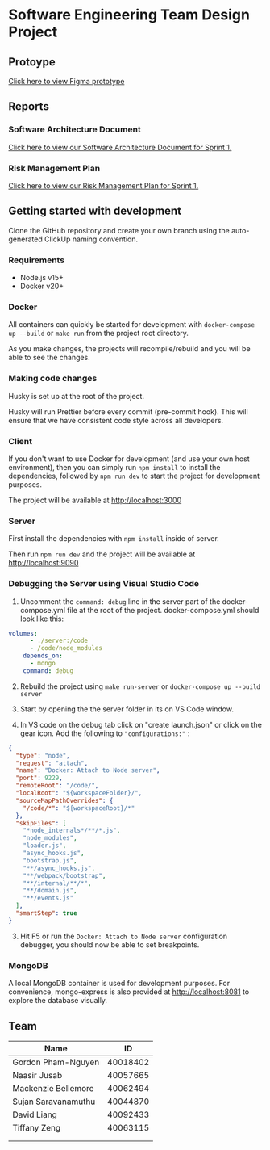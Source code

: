 # Software Engineering Team Design Project

## Protoype
[Click here to view Figma prototype](https://www.figma.com/file/1NeYMymzl5OYosLV0D24rM/PROTOTYPE)

## Reports

### Software Architecture Document

[Click here to view our Software Architecture Document for Sprint 1.](https://docs.google.com/document/d/1D4yb6h4DZ2qTMCr9RecRtVzJNTVRHoonweeUNTTA46A/edit?usp=sharing)

### Risk Management Plan 
[Click here to view our Risk Management Plan for Sprint 1.](https://drive.google.com/file/d/1SSLI9FVIIRFAPGkrq3m0takPgY2Tl0WD/view?usp=sharing)


## Getting started with development

Clone the GitHub repository and create your own branch using the auto-generated ClickUp naming convention.

### Requirements

- Node.js v15+
- Docker v20+

### Docker

All containers can quickly be started for development with `docker-compose up --build` or `make run` from the project root directory.

As you make changes, the projects will recompile/rebuild and you will be able to see the changes.

### Making code changes

Husky is set up at the root of the project.

Husky will run Prettier before every commit (pre-commit hook). This will ensure that we have consistent code style across all developers.

### Client

If you don't want to use Docker for development (and use your own host environment), then you can simply run `npm install` to install the dependencies, followed by `npm run dev` to start the project for development purposes.

The project will be available at <http://localhost:3000>

### Server

First install the dependencies with `npm install` inside of server.

Then run `npm run dev` and the project will be available at <http://localhost:9090>

### Debugging the Server using Visual Studio Code

1. Uncomment the `command: debug` line in the server part of the docker-compose.yml file at the root of the project. docker-compose.yml should look like this:

```yml
volumes:
      - ./server:/code
      - /code/node_modules
    depends_on:
      - mongo
    command: debug
```

2. Rebuild the project using `make run-server` or `docker-compose up --build server`

3. Start by opening the the server folder in its on VS Code window.

4. In VS code on the debug tab click on "create launch.json" or click on the gear icon. Add the following to `"configurations:"` :

```json
{
  "type": "node",
  "request": "attach",
  "name": "Docker: Attach to Node server",
  "port": 9229,
  "remoteRoot": "/code/",
  "localRoot": "${workspaceFolder}/",
  "sourceMapPathOverrides": {
    "/code/*": "${workspaceRoot}/*"
  },
  "skipFiles": [
    "*node_internals*/**/*.js",
    "node_modules",
    "loader.js",
    "async_hooks.js",
    "bootstrap.js",
    "**/async_hooks.js",
    "**/webpack/bootstrap",
    "**/internal/**/*",
    "**/domain.js",
    "**/events.js"
  ],
  "smartStep": true
}
```

3. Hit F5 or run the `Docker: Attach to Node server` configuration debugger, you should now be able to set breakpoints.

### MongoDB

A local MongoDB container is used for development purposes. For convenience, mongo-express is also provided at <http://localhost:8081> to explore the database visually.

## Team

| Name                | ID       |
| ------------------- | -------- |
| Gordon Pham-Nguyen  | 40018402 |
| Naasir Jusab        | 40057665 |
| Mackenzie Bellemore | 40062494 |
| Sujan Saravanamuthu | 40044870 |
| David Liang         | 40092433 |
| Tiffany Zeng        | 40063115 |
|                     |          |
|                     |          |

